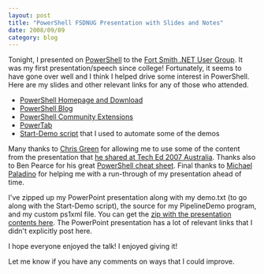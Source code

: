 ```yaml
---
layout: post
title: "PowerShell FSDNUG Presentation with Slides and Notes"
date: 2008/09/09
category: blog
---
```


Tonight, I presented on [PowerShell](http://www.microsoft.com/windowsserver2003/technologies/management/powershell/default.mspx) to the [Fort Smith .NET User Group](http://fsdnug.org/). It was my first presentation/speech since college! Fortunately, it seems to have gone over well and I think I helped drive some interest in PowerShell. Here are my slides and other relevant links for any of those who attended. 

- [PowerShell Homepage and Download](http://www.microsoft.com/windowsserver2003/technologies/management/powershell/default.mspx) 
- [PowerShell Blog](http://blogs.msdn.com/powershell/) 
- [PowerShell Community Extensions](http://www.codeplex.com/PowerShellCX) 
- [PowerTab](http://thepowershellguy.com/blogs/posh/pages/powertab.aspx) 
- [Start-Demo script](http://blogs.msdn.com/powershell/archive/2007/03/06/improved-start-demo-script.aspx) that I used to automate some of the demos 

Many thanks to [Chris Green](http://blogs.msdn.com/chris.green/) for allowing me to use some of the content from the presentation that [he shared at Tech Ed 2007 Australia](http://blogs.msdn.com/chris.green/archive/2007/12/17/presentation-and-demo-material-an-introduction-to-powershell.aspx). Thanks also to Ben Pearce for his great [PowerShell cheat sheet](http://blogs.msdn.com/powershell/archive/2007/01/24/powershell-cheat-sheet.aspx). Final thanks to [Michael Paladino](http://www.mpaladino.com/) for helping me with a run-through of my presentation ahead of time. 

I've zipped up my PowerPoint presentation along with my demo.txt (to go along with the Start-Demo script), the source for my PipelineDemo program, and my custom ps1xml file. You can get the [zip with the presentation contents here](https://s3.amazonaws.com/mohundro/blog/2008-09-08-fsdnug-powershell-presentation.zip). The PowerPoint presentation has a lot of relevant links that I didn't explicitly post here. 

I hope everyone enjoyed the talk! I enjoyed giving it!

Let me know if you have any comments on ways that I could improve.


